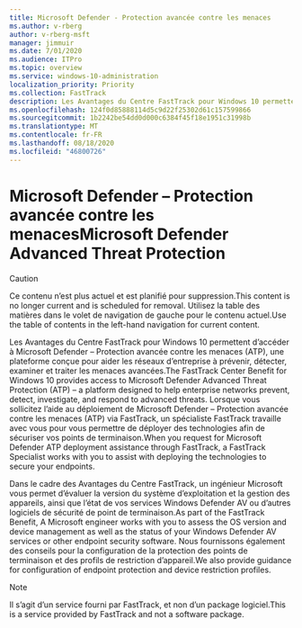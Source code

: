 ```yaml
---
title: Microsoft Defender - Protection avancée contre les menaces
ms.author: v-rberg
author: v-rberg-msft
manager: jimmuir
ms.date: 7/01/2020
ms.audience: ITPro
ms.topic: overview
ms.service: windows-10-administration
localization_priority: Priority
ms.collection: FastTrack
description: Les Avantages du Centre FastTrack pour Windows 10 permettent d’accéder à Microsoft Defender - Protection avancée contre les menaces (ATP), un nouveau service conçu pour aider les réseaux d’entreprise à prévenir, détecter, examiner et traiter les menaces avancées.
ms.openlocfilehash: 124f0d85888114d5c9d22f25302d61c157599866
ms.sourcegitcommit: 1b2242be54dd0d000c6384f45f18e1951c31998b
ms.translationtype: MT
ms.contentlocale: fr-FR
ms.lasthandoff: 08/18/2020
ms.locfileid: "46800726"
---
```

# <a name="microsoft-defender-advanced-threat-protection"></a><span data-ttu-id="a8aa8-103">Microsoft Defender – Protection avancée contre les menaces</span><span class="sxs-lookup"><span data-stu-id="a8aa8-103">Microsoft Defender Advanced Threat Protection</span></span>

> [!CAUTION]
> <span data-ttu-id="a8aa8-104">Ce contenu n’est plus actuel et est planifié pour suppression.</span><span class="sxs-lookup"><span data-stu-id="a8aa8-104">This content is no longer current and is scheduled for removal.</span></span> <span data-ttu-id="a8aa8-105">Utilisez la table des matières dans le volet de navigation de gauche pour le contenu actuel.</span><span class="sxs-lookup"><span data-stu-id="a8aa8-105">Use the table of contents in the left-hand navigation for current content.</span></span>

<span data-ttu-id="a8aa8-106">Les Avantages du Centre FastTrack pour Windows 10 permettent d’accéder à Microsoft Defender – Protection avancée contre les menaces (ATP), une plateforme conçue pour aider les réseaux d’entreprise à prévenir, détecter, examiner et traiter les menaces avancées.</span><span class="sxs-lookup"><span data-stu-id="a8aa8-106">The FastTrack Center Benefit for Windows 10 provides access to Microsoft Defender Advanced Threat Protection (ATP) – a platform designed to help enterprise networks prevent, detect, investigate, and respond to advanced threats.</span></span> <span data-ttu-id="a8aa8-107">Lorsque vous sollicitez l’aide au déploiement de Microsoft Defender – Protection avancée contre les menaces (ATP) via FastTrack, un spécialiste FastTrack travaille avec vous pour vous permettre de déployer des technologies afin de sécuriser vos points de terminaison.</span><span class="sxs-lookup"><span data-stu-id="a8aa8-107">When you request for Microsoft Defender ATP deployment assistance through FastTrack, a FastTrack Specialist works with you to assist with deploying the technologies to secure your endpoints.</span></span>

<span data-ttu-id="a8aa8-108">Dans le cadre des Avantages du Centre FastTrack, un ingénieur Microsoft vous permet d’évaluer la version du système d’exploitation et la gestion des appareils, ainsi que l’état de vos services Windows Defender AV ou d’autres logiciels de sécurité de point de terminaison.</span><span class="sxs-lookup"><span data-stu-id="a8aa8-108">As part of the FastTrack Benefit, A Microsoft engineer works with you to assess the OS version and device management as well as the status of your Windows Defender AV services or other endpoint security software.</span></span> <span data-ttu-id="a8aa8-109">Nous fournissons également des conseils pour la configuration de la protection des points de terminaison et des profils de restriction d’appareil.</span><span class="sxs-lookup"><span data-stu-id="a8aa8-109">We also provide guidance for configuration of endpoint protection and device restriction profiles.</span></span>  

> [!NOTE]
> <span data-ttu-id="a8aa8-110">Il s’agit d’un service fourni par FastTrack, et non d’un package logiciel.</span><span class="sxs-lookup"><span data-stu-id="a8aa8-110">This is a service provided by FastTrack and not a software package.</span></span> 

